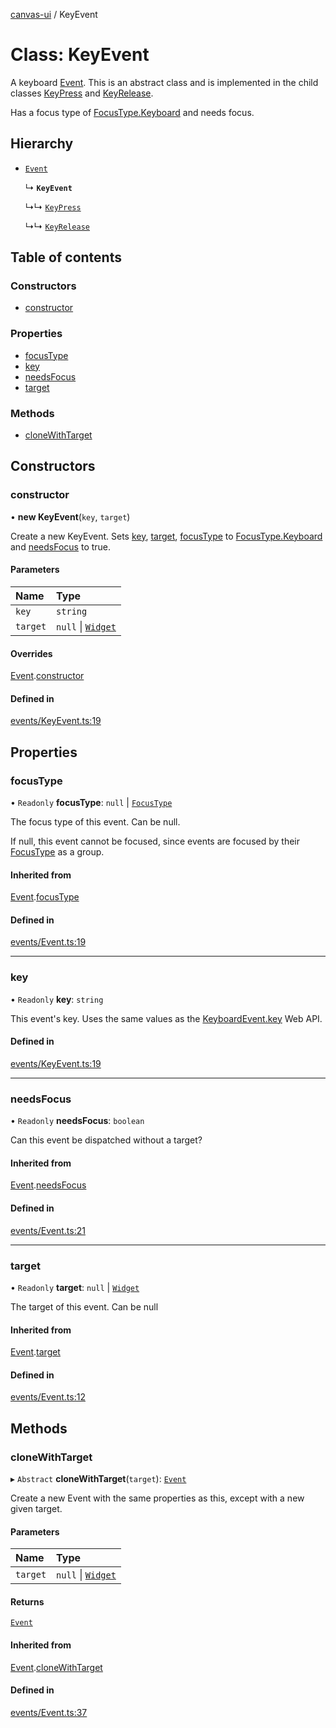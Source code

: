 [canvas-ui](../README.md) / KeyEvent

# Class: KeyEvent

A keyboard [Event](event.md). This is an abstract class and is implemented in the
child classes [KeyPress](keypress.md) and [KeyRelease](keyrelease.md).

Has a focus type of [FocusType.Keyboard](../enums/focustype.md#keyboard) and needs focus.

## Hierarchy

- [`Event`](event.md)

  ↳ **`KeyEvent`**

  ↳↳ [`KeyPress`](keypress.md)

  ↳↳ [`KeyRelease`](keyrelease.md)

## Table of contents

### Constructors

- [constructor](keyevent.md#constructor)

### Properties

- [focusType](keyevent.md#focustype)
- [key](keyevent.md#key)
- [needsFocus](keyevent.md#needsfocus)
- [target](keyevent.md#target)

### Methods

- [cloneWithTarget](keyevent.md#clonewithtarget)

## Constructors

### constructor

• **new KeyEvent**(`key`, `target`)

Create a new KeyEvent. Sets [key](keyevent.md#key), [target](keyevent.md#target),
[focusType](keyevent.md#focustype) to [FocusType.Keyboard](../enums/focustype.md#keyboard) and [needsFocus](keyevent.md#needsfocus) to
true.

#### Parameters

| Name | Type |
| :------ | :------ |
| `key` | `string` |
| `target` | ``null`` \| [`Widget`](widget.md) |

#### Overrides

[Event](event.md).[constructor](event.md#constructor)

#### Defined in

[events/KeyEvent.ts:19](https://github.com/playkostudios/canvas-ui/blob/84bdd1a/src/events/KeyEvent.ts#L19)

## Properties

### focusType

• `Readonly` **focusType**: ``null`` \| [`FocusType`](../enums/focustype.md)

The focus type of this event. Can be null.

If null, this event cannot be focused, since events are focused by their
[FocusType](../enums/focustype.md) as a group.

#### Inherited from

[Event](event.md).[focusType](event.md#focustype)

#### Defined in

[events/Event.ts:19](https://github.com/playkostudios/canvas-ui/blob/84bdd1a/src/events/Event.ts#L19)

___

### key

• `Readonly` **key**: `string`

This event's key. Uses the same values as the
[KeyboardEvent.key](https://developer.mozilla.org/en-US/docs/Web/API/KeyboardEvent/key/Key_Values)
Web API.

#### Defined in

[events/KeyEvent.ts:19](https://github.com/playkostudios/canvas-ui/blob/84bdd1a/src/events/KeyEvent.ts#L19)

___

### needsFocus

• `Readonly` **needsFocus**: `boolean`

Can this event be dispatched without a target?

#### Inherited from

[Event](event.md).[needsFocus](event.md#needsfocus)

#### Defined in

[events/Event.ts:21](https://github.com/playkostudios/canvas-ui/blob/84bdd1a/src/events/Event.ts#L21)

___

### target

• `Readonly` **target**: ``null`` \| [`Widget`](widget.md)

The target of this event. Can be null

#### Inherited from

[Event](event.md).[target](event.md#target)

#### Defined in

[events/Event.ts:12](https://github.com/playkostudios/canvas-ui/blob/84bdd1a/src/events/Event.ts#L12)

## Methods

### cloneWithTarget

▸ `Abstract` **cloneWithTarget**(`target`): [`Event`](event.md)

Create a new Event with the same properties as this, except with a new
given target.

#### Parameters

| Name | Type |
| :------ | :------ |
| `target` | ``null`` \| [`Widget`](widget.md) |

#### Returns

[`Event`](event.md)

#### Inherited from

[Event](event.md).[cloneWithTarget](event.md#clonewithtarget)

#### Defined in

[events/Event.ts:37](https://github.com/playkostudios/canvas-ui/blob/84bdd1a/src/events/Event.ts#L37)
